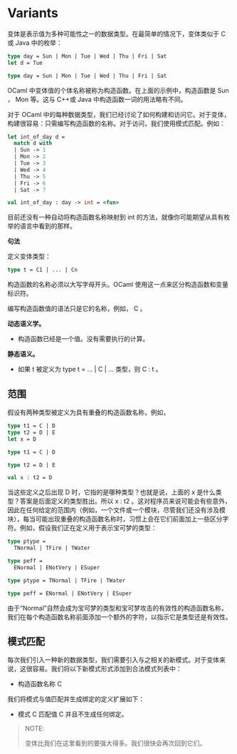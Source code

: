 # Variants

变体是表示值为多种可能性之一的数据类型。在最简单的情况下，变体类似于 C 或 Java 中的枚举：

```ocaml
type day = Sun | Mon | Tue | Wed | Thu | Fri | Sat
let d = Tue
```

```ocaml
type day = Sun | Mon | Tue | Wed | Thu | Fri | Sat
```

OCaml 中变体值的个体名称被称为构造函数。在上面的示例中，构造函数是 Sun ， Mon 等。这与 C++或 Java 中构造函数一词的用法略有不同。

对于 OCaml 中的每种数据类型，我们已经讨论了如何构建和访问它。对于变体，构建很容易：只需编写构造函数的名称。对于访问，我们使用模式匹配。例如：

```ocaml
let int_of_day d =
  match d with
  | Sun -> 1
  | Mon -> 2
  | Tue -> 3
  | Wed -> 4
  | Thu -> 5
  | Fri -> 6
  | Sat -> 7
```

```ocaml
val int_of_day : day -> int = <fun>
```

目前还没有一种自动将构造函数名称映射到 int 的方法，就像你可能期望从具有枚举的语言中看到的那样。

**句法**

定义变体类型：

```ocaml
type t = C1 | ... | Cn
```

构造函数的名称必须以大写字母开头。OCaml 使用这一点来区分构造函数和变量标识符。

编写构造函数值的语法只是它的名称，例如， C 。

**动态语义学。**

- 构造函数已经是一个值。没有需要执行的计算。

**静态语义。**

- 如果 t 被定义为 type t = ... | C | ... 类型，则 C : t 。

## 范围

假设有两种类型被定义为具有重叠的构造函数名称，例如，

```ocaml
type t1 = C | D
type t2 = D | E
let x = D
```

```ocaml
type t1 = C | D
```

```ocaml
type t2 = D | E
```

```ocaml
val x : t2 = D
```

当这些定义之后出现 D 时，它指的是哪种类型？也就是说，上面的 x 是什么类型？答案是后面定义的类型胜出。所以 x : t2 。这对程序员来说可能会有些意外，因此在任何给定的范围内（例如，一个文件或一个模块，尽管我们还没有涉及模块），每当可能出现重叠的构造函数名称时，习惯上会在它们前面加上一些区分字符。例如，假设我们正在定义用于表示宝可梦的类型：

```ocaml
type ptype =
  TNormal | TFire | TWater

type peff =
  ENormal | ENotVery | ESuper
```

```ocaml
type ptype = TNormal | TFire | TWater
```

```ocaml
type peff = ENormal | ENotVery | ESuper
```


由于“Normal”自然会成为宝可梦的类型和宝可梦攻击的有效性的构造函数名称，我们在每个构造函数名称前面添加一个额外的字符，以指示它是类型还是有效性。


## 模式匹配

每次我们引入一种新的数据类型，我们需要引入与之相关的新模式。对于变体来说，这很容易。我们将以下新模式形式添加到合法模式列表中：

- 构造函数名称 C

我们将模式与值匹配并生成绑定的定义扩展如下：

- 模式 C 匹配值 C 并且不生成任何绑定。

> NOTE:
>
> 变体比我们在这里看到的要强大得多。我们很快会再次回到它们。
